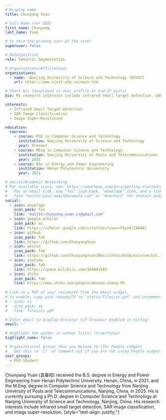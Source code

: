 ```yaml
---
# Display name
title: Chunyang Yuan

# Full Name (for SEO)
first_name: Chunyang
last_name: Yuan

# Is this the primary user of the site?
superuser: false

# Role/position
role: Semantic Segmentation

# Organizations/Affiliations
organizations:
  - name:  Nanjing University of Science and Technology (NJUST)
    url: https://www.njust.edu.cn/main.htm

# Short bio (displayed in user profile at end of posts)
bio: My research interests include infrared small target detection, SAR image classification, image super-resolution.

interests:
  - Infrared Small Target Detection
  - SAR Image Classification
  - Image Super-Resolution

education:
  courses:
    - course: PhD in Computer Science and Technology
      institution: Nanjing University of Science and Technology
      year: Present
    - course: MEng in Computer Science and Technology
      institution: Nanjing University of Posts and Telecommunications
      year: 2025
    - course: BSc in Energy and Power Engineering
      institution: Henan Polytechnic University
      year: 2021

# Social/Academic Networking
# For available icons, see: https://wowchemy.com/docs/getting-started/page-builder/#icons
#   For an email link, use "fas" icon pack, "envelope" icon, and a link in the
#   form "mailto:your-email@example.com" or "#contact" for contact widget.
social:
  - icon: envelope
    icon_pack: fas
    link: 'mailto:chunyang.yuan.cs@gmail.com'
  - icon: google-scholar
    icon_pack: ai
    link: https://scholar.google.com/citations?user=F5yxAlIAAAAJ
  - icon: github
    icon_pack: fab
    link: https://github.com/ChunyangYuan
  - icon: weixin
    icon_pack: fab
    link: https://github.com/ChunyangYuan/BasicInfos/blob/main/wechat.jpg
  - icon: youtube
    icon_pack: fab
    link: https://space.bilibili.com/364841599
  - icon: zhihu
    icon_pack: fab
    link: https://www.zhihu.com/people/whxian-sheng-99
    
# Link to a PDF of your resume/CV from the About widget.
# To enable, copy your resume/CV to `static/files/cv.pdf` and uncomment the lines below.
# - icon: cv
#   icon_pack: ai
#   link: files/cv.pdf

# Enter email to display Gravatar (if Gravatar enabled in Config)
email: ''

# Highlight the author in author lists? (true/false)
highlight_name: false

# Organizational groups that you belong to (for People widget)
#   Set this to `[]` or comment out if you are not using People widget.
user_groups:
  - PhD Student
---
```


Chunyang Yuan (袁春阳) received the B.S. degree in Energy and Power Engineering from Henan Polytechnic University, Henan, China, in 2021, and the M.Eng. degree in Computer Science and Technology from Nanjing University of Posts and Telecommunications, Nanjing, China, in 2025. He is currently pursuing a Ph.D. degree in Computer Science and Technology at Nanjing University of Science and Technology, Nanjing, China. His research interests include infrared small target detection, SAR image classification, and image super-resolution.
{style="text-align: justify;"}

